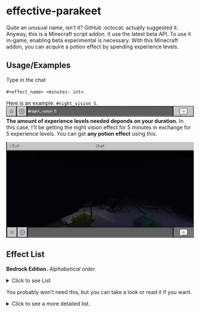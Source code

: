 # effective-parakeet

Quite an unusual name, isn't it? GitHub :octocat: actually suggested it. Anyway, this is a Minecraft script addon. It use the latest beta API. To use it in-game, enabling beta experimental is necessary. With this Minecraft addon, you can acquire a potion effect by spending experience levels.


## Usage/Examples
Type in the chat 

`#<effect_name> <minutes: int>`.

Here is an example: `#night_vision 5`.
![Example](/ignore_this_folder/chatbox.png)
**The amount of experience levels needed depends on your duration.** In this case, I'll be getting the night vision effect for 5 minutes in exchange for 5 experience levels. You can get **any potion effect** using this.

![Demo](/ignore_this_folder/Achatbox.gif)

## Effect List
**Bedrock Edition.**
*Alphabetical order*

<details>
<summary>Click to see List</summary>

| Display Name | Effect |
| --- | --- |
| Absorption | `absorption` |
| Bad Omen | `bad_omen` |
| Blindness | `blindness` |
| Conduit Power | `conduit_power` |
| Darkness | `darkness` |
| Fatal Poison | `fatal_poison` |
| Fire Resistance | `fire_resistance` |
| Haste | `haste` |
| Health Boost | `health_boost` |
| Hero of the Village | `village_hero` |
| Hunger | `hunger` |
| Instant Damage | `instant_damage` |
| Instant Health | `instant_health` |
| Invisibility | `invisibility` |
| Jump Boost | `jump_boost` |
| Levitation | `levitation` |
| Mining Fatigue | `mining_fatigue` |
| Nausea | `nausea` |
| Night Vision | `night_vision` |
| Poison | `poison` |
| Regeneration | `regeneration` |
| Resistance | `resistance` |
| Saturation | `saturation` |
| Slow Falling | `slow_falling` |
| Slowness | `slowness` |
| Speed | `speed` |
| Strength | `strength` |
| Water Breathing | `water_breathing` |
| Weakness | `weakness` |
| Wither | `wither` |
</details>

You probably won't need this, but you can take a look or read it if you want.
<details>
<summary>Click to see a more detailed list.</summary>

| Display Name | Effect | Description | Type | ID |
| --- | --- | --- | --- | --- |

</details>
